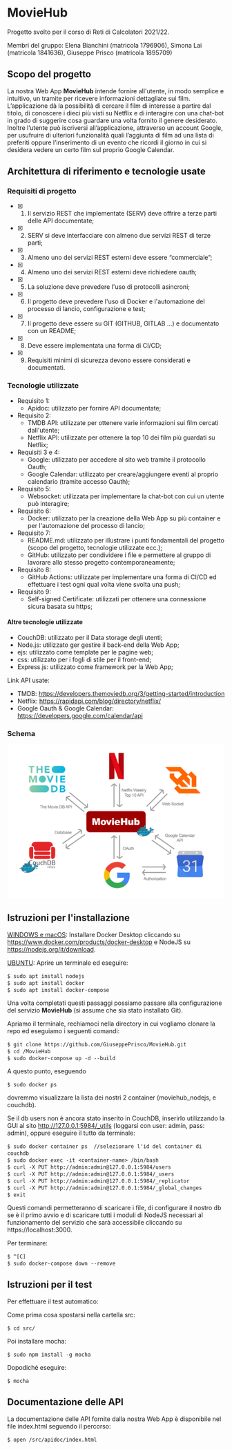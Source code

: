 # MovieHub
Progetto svolto per il corso di Reti di Calcolatori 2021/22.

Membri del gruppo: Elena Bianchini (matricola 1796906), Simona Lai (matricola 1841636), Giuseppe Prisco (matricola 1895709)

## Scopo del progetto
La nostra Web App **MovieHub** intende fornire all'utente, in modo semplice e intuitivo, un tramite per ricevere informazioni dettagliate sui film. L’applicazione dà la possibilità di cercare il film di interesse a partire dal titolo, di conoscere i dieci più visti su Netflix e di interagire con una chat-bot in grado di suggerire cosa guardare una volta fornito il genere desiderato. Inoltre l’utente può iscriversi all’applicazione, attraverso un account Google, per usufruire di ulteriori funzionalità quali l’aggiunta di film ad una lista di preferiti oppure l’inserimento di un evento che ricordi il giorno in cui si desidera vedere un certo film sul proprio Google Calendar.

## Architettura di riferimento e tecnologie usate

### Requisiti di progetto
- [x] 1. Il servizio REST che implementate (SERV) deve offrire a terze parti delle API documentate;
- [x] 2. SERV si deve interfacciare con almeno due servizi REST di terze parti;
- [x] 3. Almeno uno dei servizi REST esterni deve essere “commerciale”;
- [x] 4. Almeno uno dei servizi REST esterni deve richiedere oauth;
- [x] 5. La soluzione deve prevedere l'uso di protocolli asincroni;
- [x] 6. Il progetto deve prevedere l'uso di Docker e l'automazione del processo di lancio, configurazione e test;
- [x] 7. Il progetto deve essere su GIT (GITHUB, GITLAB ...) e documentato con un README; 
- [x] 8. Deve essere implementata una forma di CI/CD;
- [x] 9. Requisiti minimi di sicurezza devono essere considerati e documentati.

### Tecnologie utilizzate
- Requisito 1:
	- Apidoc: utilizzato per fornire API documentate;
- Requisito 2:
	- TMDB API: utilizzate per ottenere varie informazioni sui film cercati dall'utente;
	- Netflix API: utilizzate per ottenere la top 10 dei film più guardati su Netflix;
- Requisiti 3 e 4:
	- Google: utilizzato per accedere al sito web tramite il protocollo Oauth;
	- Google Calendar: utilizzato per creare/aggiungere eventi al proprio calendario (tramite accesso Oauth);
- Requisito 5:
	- Websocket: utilizzata per implementare la chat-bot con cui un utente può interagire;
- Requisito 6: 
	- Docker: utilizzato per la creazione della Web App su più container e per l'automazione del processo di lancio;
- Requisito 7:
	- README.md: utilizzato per illustrare i punti fondamentali del progetto (scopo del progetto, tecnologie utilizzate ecc.);
	- GitHub: utilizzato per condividere i file e permettere al gruppo di lavorare allo stesso progetto contemporaneamente;
- Requisito 8: 
	- GitHub Actions: utilizzate per implementare una forma di CI/CD ed effettuare i test ogni qual volta viene svolta una push;
- Requisito 9:
	- Self-signed Certificate: utilizzati per ottenere una connessione sicura basata su https;


#### Altre tecnologie utilizzate
- CouchDB: utilizzato per il Data storage degli utenti;
- Node.js: utilizzato ger gestire il back-end della Web App;
- ejs: utilizzato come template per le pagine web;
- css: utilizzato per i fogli di stile per il front-end;
- Express.js: utilizzato come framework per la Web App;

Link API usate:
- TMDB: https://developers.themoviedb.org/3/getting-started/introduction
- Netflix: https://rapidapi.com/blog/directory/netflix/
- Google Oauth & Google Calendar: https://developers.google.com/calendar/api


### Schema
![Schema](./src/views/images/schema%20reti.png)

## Istruzioni per l'installazione
<ins>WINDOWS e macOS</ins>: Installare Docker Desktop cliccando su https://www.docker.com/products/docker-desktop e NodeJS su https://nodejs.org/it/download.

<ins>UBUNTU</ins>: Aprire un terminale ed eseguire:
```
$ sudo apt install nodejs
$ sudo apt install docker 
$ sudo apt install docker-compose
```

Una volta completati questi passaggi possiamo passare alla configurazione del servizio **MovieHub** (si assume che sia stato installato Git).

Apriamo il terminale, rechiamoci nella directory in cui vogliamo clonare la repo ed eseguiamo i seguenti comandi:
```
$ git clone https://github.com/GiuseppePrisco/MovieHub.git
$ cd /MovieHub
$ sudo docker-compose up -d --build
```
A questo punto, eseguendo
```
$ sudo docker ps
```
dovremmo visualizzare la lista dei nostri 2 container (moviehub_nodejs, e couchdb).

Se il db users non è ancora stato inserito in CouchDB, inserirlo utilizzando la GUI al sito http://127.0.0.1:5984/_utils (loggarsi con user: admin, pass: admin), oppure eseguire il tutto da terminale:
```
$ sudo docker container ps  //selezionare l'id del container di couchdb
$ sudo docker exec -it <container-name> /bin/bash
$ curl -X PUT http://admin:admin@127.0.0.1:5984/users
$ curl -X PUT http://admin:admin@127.0.0.1:5984/_users
$ curl -X PUT http://admin:admin@127.0.0.1:5984/_replicator
$ curl -X PUT http://admin:admin@127.0.0.1:5984/_global_changes
$ exit
```
Questi comandi permetteranno di scaricare i file, di configurare il nostro db se è il primo avvio e di scaricare tutti i moduli di NodeJS necessari al funzionamento del servizio che sarà accessibile cliccando su https://localhost:3000.

Per terminare:
```
$ ^[C]
$ sudo docker-compose down --remove
```

## Istruzioni per il test
Per effettuare il test automatico:

Come prima cosa spostarsi nella cartella src:
```
$ cd src/
```
Poi installare mocha:

```
$ sudo npm install -g mocha
```
Dopodiché eseguire:
```
$ mocha
```

## Documentazione delle API
La documentazione delle API fornite dalla nostra Web App è disponibile nel file index.html seguendo il percorso:
```
$ open /src/apidoc/index.html
```
